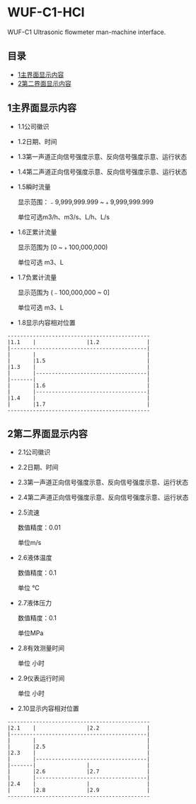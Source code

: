 # WUF-C1-HCI
WUF-C1 Ultrasonic flowmeter man-machine interface.

## **目录**
  * [1主界面显示内容](#1主界面显示内容)
  * [2第二界面显示内容](#2第二界面显示内容)

## **1主界面显示内容**
  * 1.1公司徽识
  * 1.2日期、时间
  * 1.3第一声道正向信号强度示意、反向信号强度示意、运行状态
  * 1.4第二声道正向信号强度示意、反向信号强度示意、运行状态
  * 1.5瞬时流量

      显示范围：﹣9,999,999.999 ~﹢9,999,999.999

      单位可选m3/h、m3/s、L/h、L/s
  * 1.6正累计流量

      显示范围为 [0 ~﹢100,000,000)

      单位可选 m3、L
  * 1.7负累计流量

      显示范围为 (﹣100,000,000 ~ 0]

      单位可选 m3、L
  * 1.8显示内容相对位置
  ```
  ---------------------------------------------
  |1.1    |                |1.2               |
  |-------------------------------------------|
  |       |                                   |
  |       |1.5                                |
  |1.3    |                                   |
  |       |-----------------------------------|
  |-------|                                   |
  |       |1.6                                |
  |       |-----------------------------------|
  |1.4    |                                   |
  |       |1.7                                |
  ---------------------------------------------
```
## **2第二界面显示内容**
  * 2.1公司徽识
  * 2.2日期、时间
  * 2.3第一声道正向信号强度示意、反向信号强度示意、运行状态
  * 2.4第二声道正向信号强度示意、反向信号强度示意、运行状态
  * 2.5流速

      数值精度：0.01

      单位m/s
  * 2.6液体温度

      数值精度：0.1

      单位 ℃
  * 2.7液体压力

      数值精度：0.1

      单位MPa
  * 2.8有效测量时间

      单位 小时
  * 2.9仪表运行时间

      单位 小时
  * 2.10显示内容相对位置
  ```
  ---------------------------------------------
  |2.1    |                |2.2               |
  |-------------------------------------------|
  |       |                                   |
  |       |2.5                                |
  |2.3    |                                   |
  |       |-----------------------------------|
  |-------|                |                  |
  |       |2.6             |2.7               |
  |       |-----------------------------------|
  |2.4    |                |                  |
  |       |2.8             |2.9               |
  ---------------------------------------------
```
